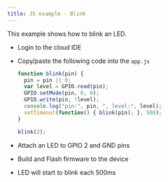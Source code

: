 ```yaml
---
title: JS example - Blink
---
```


This example shows how to blink an LED.

- Login to the cloud IDE
- Copy/paste the following code into the `app.js`

    ```javascript
    function blink(pin) {
      pin = pin || 0;
      var level = GPIO.read(pin);
      GPIO.setMode(pin, 0, 0);
      GPIO.write(pin, !level);
      console.log("pin:", pin, ", level:", level);
      setTimeout(function() { blink(pin); }, 500);
    }

    blink(2);
    ```

- Attach an LED to GPIO 2 and GND pins
- Build and Flash firmware to the device
- LED will start to blink each 500ms
